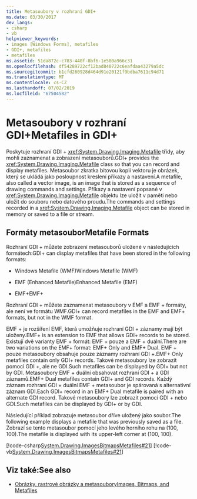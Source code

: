 ```yaml
---
title: Metasoubory v rozhraní GDI+
ms.date: 03/30/2017
dev_langs:
- csharp
- vb
helpviewer_keywords:
- images [Windows Forms], metafiles
- GDI+, metafiles
- metafiles
ms.assetid: 51da872c-c783-440f-8bf6-1e580a966c31
ms.openlocfilehash: df54289722cf12bad840722c6eafdaa43279a5dc
ms.sourcegitcommit: b1cfd260928d464d91e20121f9bdba7611c94d71
ms.translationtype: MT
ms.contentlocale: cs-CZ
ms.lasthandoff: 07/02/2019
ms.locfileid: "67504582"
---
```

# <a name="metafiles-in-gdi"></a><span data-ttu-id="5ac00-102">Metasoubory v rozhraní GDI+</span><span class="sxs-lookup"><span data-stu-id="5ac00-102">Metafiles in GDI+</span></span>
<span data-ttu-id="5ac00-103">Poskytuje rozhraní GDI + <xref:System.Drawing.Imaging.Metafile> třídy, aby mohli zaznamenat a zobrazení metasouborů.</span><span class="sxs-lookup"><span data-stu-id="5ac00-103">GDI+ provides the <xref:System.Drawing.Imaging.Metafile> class so that you can record and display metafiles.</span></span> <span data-ttu-id="5ac00-104">Metasoubor zkratka bitovou kopii vektoru je obrázek, který se ukládá jako posloupnost kreslení příkazy a nastavení.</span><span class="sxs-lookup"><span data-stu-id="5ac00-104">A metafile, also called a vector image, is an image that is stored as a sequence of drawing commands and settings.</span></span> <span data-ttu-id="5ac00-105">Příkazy a nastavení popsané v <xref:System.Drawing.Imaging.Metafile> objektu lze uložit v paměti nebo uložit do souboru nebo datového proudu.</span><span class="sxs-lookup"><span data-stu-id="5ac00-105">The commands and settings recorded in a <xref:System.Drawing.Imaging.Metafile> object can be stored in memory or saved to a file or stream.</span></span>  
  
## <a name="metafile-formats"></a><span data-ttu-id="5ac00-106">Formáty metasoubor</span><span class="sxs-lookup"><span data-stu-id="5ac00-106">Metafile Formats</span></span>  
 <span data-ttu-id="5ac00-107">Rozhraní GDI + můžete zobrazení metasouborů uložené v následujících formátech:</span><span class="sxs-lookup"><span data-stu-id="5ac00-107">GDI+ can display metafiles that have been stored in the following formats:</span></span>  
  
- <span data-ttu-id="5ac00-108">Windows Metafile (WMF)</span><span class="sxs-lookup"><span data-stu-id="5ac00-108">Windows Metafile (WMF)</span></span>  
  
- <span data-ttu-id="5ac00-109">EMF (Enhanced Metafile)</span><span class="sxs-lookup"><span data-stu-id="5ac00-109">Enhanced Metafile (EMF)</span></span>  
  
- <span data-ttu-id="5ac00-110">EMF+</span><span class="sxs-lookup"><span data-stu-id="5ac00-110">EMF+</span></span>  
  
 <span data-ttu-id="5ac00-111">Rozhraní GDI + můžete zaznamenat metasoubory v EMF a EMF + formáty, ale není ve formátu WMF.</span><span class="sxs-lookup"><span data-stu-id="5ac00-111">GDI+ can record metafiles in the EMF and EMF+ formats, but not in the WMF format.</span></span>  
  
 <span data-ttu-id="5ac00-112">EMF + je rozšíření EMF, která umožňuje rozhraní GDI + záznamy mají být uloženy.</span><span class="sxs-lookup"><span data-stu-id="5ac00-112">EMF+ is an extension to EMF that allows GDI+ records to be stored.</span></span> <span data-ttu-id="5ac00-113">Existují dvě varianty EMF + formát: EMF + pouze a EMF + duální.</span><span class="sxs-lookup"><span data-stu-id="5ac00-113">There are two variations on the EMF+ format: EMF+ Only and EMF+ Dual.</span></span> <span data-ttu-id="5ac00-114">EMF + pouze metasoubory obsahuje pouze záznamy rozhraní GDI +.</span><span class="sxs-lookup"><span data-stu-id="5ac00-114">EMF+ Only metafiles contain only GDI+ records.</span></span> <span data-ttu-id="5ac00-115">Takové metasoubory lze zobrazit pomocí GDI +, ale ne GDI.</span><span class="sxs-lookup"><span data-stu-id="5ac00-115">Such metafiles can be displayed by GDI+ but not by GDI.</span></span> <span data-ttu-id="5ac00-116">Metasoubory EMF + duální obsahovat rozhraní GDI + a GDI záznamů.</span><span class="sxs-lookup"><span data-stu-id="5ac00-116">EMF+ Dual metafiles contain GDI+ and GDI records.</span></span> <span data-ttu-id="5ac00-117">Každý záznam rozhraní GDI + duální EMF + metasoubor je spárovaná s alternativní záznam GDI.</span><span class="sxs-lookup"><span data-stu-id="5ac00-117">Each GDI+ record in an EMF+ Dual metafile is paired with an alternate GDI record.</span></span> <span data-ttu-id="5ac00-118">Takové metasoubory lze zobrazit pomocí GDI + nebo GDI.</span><span class="sxs-lookup"><span data-stu-id="5ac00-118">Such metafiles can be displayed by GDI+ or by GDI.</span></span>  
  
 <span data-ttu-id="5ac00-119">Následující příklad zobrazuje metasoubor dříve uložený jako soubor.</span><span class="sxs-lookup"><span data-stu-id="5ac00-119">The following example displays a metafile that was previously saved as a file.</span></span> <span data-ttu-id="5ac00-120">Zobrazí se tento metasoubor pomocí jeho levého horního rohu na (100, 100).</span><span class="sxs-lookup"><span data-stu-id="5ac00-120">The metafile is displayed with its upper-left corner at (100, 100).</span></span>  
  
 [!code-csharp[System.Drawing.ImagesBitmapsMetafiles#21](~/samples/snippets/csharp/VS_Snippets_Winforms/System.Drawing.ImagesBitmapsMetafiles/CS/Class1.cs#21)]
 [!code-vb[System.Drawing.ImagesBitmapsMetafiles#21](~/samples/snippets/visualbasic/VS_Snippets_Winforms/System.Drawing.ImagesBitmapsMetafiles/VB/Class1.vb#21)]  
  
## <a name="see-also"></a><span data-ttu-id="5ac00-121">Viz také:</span><span class="sxs-lookup"><span data-stu-id="5ac00-121">See also</span></span>

- [<span data-ttu-id="5ac00-122">Obrázky, rastrové obrázky a metasoubory</span><span class="sxs-lookup"><span data-stu-id="5ac00-122">Images, Bitmaps, and Metafiles</span></span>](images-bitmaps-and-metafiles.md)
